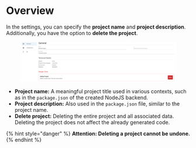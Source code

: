 # Overview

In the settings, you can specify the **project name** and **project description**. Additionally, you have the option to **delete the project**.&#x20;

<figure><img src="../../.gitbook/assets/image (2) (1) (1).png" alt=""><figcaption></figcaption></figure>

* **Project name:** A meaningful project title used in various contexts, such as in the `package.json` of the created NodeJS backend.
* **Project description:** Also used in the `package.json` file, similar to the project name.
* **Delete project:** Deleting the entire project and all associated data. Deleting the project does not affect the already generated code.

{% hint style="danger" %}
**Attention: Deleting a project cannot be undone.**
{% endhint %}
